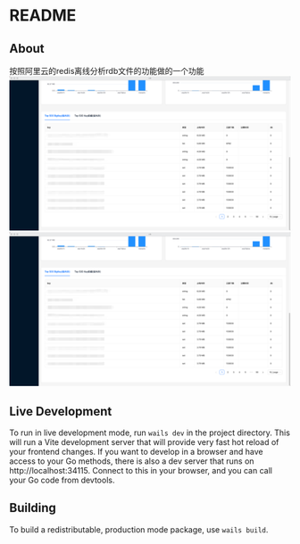 # README

## About

按照阿里云的redis离线分析rdb文件的功能做的一个功能
![alt text](image.png)
![alt text](image-1.png)
## Live Development

To run in live development mode, run `wails dev` in the project directory. This will run a Vite development
server that will provide very fast hot reload of your frontend changes. If you want to develop in a browser
and have access to your Go methods, there is also a dev server that runs on http://localhost:34115. Connect
to this in your browser, and you can call your Go code from devtools.

## Building

To build a redistributable, production mode package, use `wails build`.
